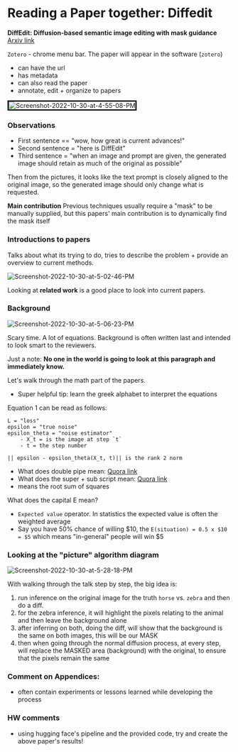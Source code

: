 # Reading a Paper together: Diffedit

**DiffEdit: Diffusion-based semantic image editing with mask guidance**
[Arxiv link](https://arxiv.org/pdf/2210.11427.pdf)

`Zotero` - chrome menu bar. The paper will appear in the software (`zotero`)

- can have the url
- has metadata
- can also read the paper
- annotate, edit + organize to papers

<img src="https://i.ibb.co/wJDH5sL/Screenshot-2022-10-30-at-4-55-08-PM.jpg" alt="Screenshot-2022-10-30-at-4-55-08-PM" border="3">

### Observations

- First sentence == "wow, how great is current advances!"
- Second sentence = "here is DiffEdit"
- Third sentence = "when an image and prompt are given, the generated image should retain as much of the original as possible"

Then from the pictures, it looks like the text prompt is closely aligned to the original image, so the generated image should only change what is requested.

**Main contribution**
Previous techniques usually require a "mask" to be manually supplied, but this papers' main contribution is to dynamically find the mask itself


### Introductions to papers

Talks about what its trying to do, tries to describe the problem + provide an overview to current methods.

<img src="https://i.ibb.co/59VKCwx/Screenshot-2022-10-30-at-5-02-46-PM.jpg" alt="Screenshot-2022-10-30-at-5-02-46-PM" border="0">

Looking at **related work** is a good place to look into current papers.

### Background

<img src="https://i.ibb.co/PcZNVWy/Screenshot-2022-10-30-at-5-06-23-PM.jpg" alt="Screenshot-2022-10-30-at-5-06-23-PM" border="0">

Scary time. A lot of equations. Background is often written last and intended to look smart to the reviewers.

Just a note: **No one in the world is going to look at this paragraph and immediately know.**

Let's walk through the math part of the papers. 

- Super helpful tip: learn the greek alphabet to interpret the equations

Equation 1 can be read as follows:

```
L = "loss"
epsilon = "true noise"
epsilon_theta = "noise estimator"
    - X_t = is the image at step `t`
    - t = the step number

|| epsilon - epsilon_theta(X_t, t)|| is the rank 2 norm
```

- What does double pipe mean: [Quora link](https://www.quora.com/What-does-mean-in-mathematics-2)
- What does the super + sub script mean: [Quora link](https://stats.stackexchange.com/questions/181620/what-is-the-meaning-of-super-script-2-subscript-2-within-the-context-of-norms)
- means the root sum of squares

What does the capital E mean?

- `Expected value` operator. In statistics the expected value is often the weighted average
- Say you have 50% chance of willing $10, the `E(situation) = 0.5 x $10 = $5` which means "in-general" people will win $5

### Looking at the "picture" algorithm diagram

<img src="https://i.ibb.co/brD5y3D/Screenshot-2022-10-30-at-5-28-18-PM.jpg" alt="Screenshot-2022-10-30-at-5-28-18-PM" border="0">

With walking through the talk step by step, the big idea is: 

1. run inference on the original image for the truth `horse` vs. `zebra` and then do a diff.
2. for the zebra inference, it will highlight the pixels relating to the animal and then leave the background alone
3. after inferring on both, doing the diff, will show that the background is the same on both images, this will be our MASK
4. then when going through the normal diffusion process, at every step, will replace the MASKED area (background) with the original, to ensure that the pixels remain the same

### Comment on Appendices:

- often contain experiments or lessons learned while developing the process


### HW comments

- using hugging face's pipeline and the provided code, try and create the above paper's results!